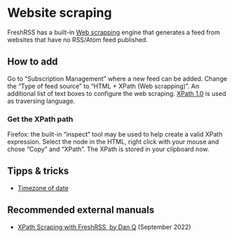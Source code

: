 # Website scraping

FreshRSS has a built-in [Web scrapping](https://en.wikipedia.org/wiki/Web_scraping) engine that generates a feed from websites that have no RSS/Atom feed published.

## How to add

Go to “Subscription Management” where a new feed can be added.
Change the “Type of feed source” to “HTML + XPath (Web scrapping)”.
An additional list of text boxes to configure the web scraping.
[XPath 1.0](https://www.w3.org/TR/xpath-10/) is used as traversing language.

### Get the XPath path

Firefox: the built-in “inspect” tool may be used to help create a valid XPath expression.
Select the node in the HTML, right click with your mouse and chose “Copy” and “XPath”.
The XPath is stored in your clipboard now.

## Tipps & tricks

- [Timezone of date](https://github.com/FreshRSS/FreshRSS/discussions/5483)

## Recommended external manuals

- [XPath Scraping with FreshRSS, by Dan Q](https://danq.me/2022/09/27/freshrss-xpath/) (September 2022)
